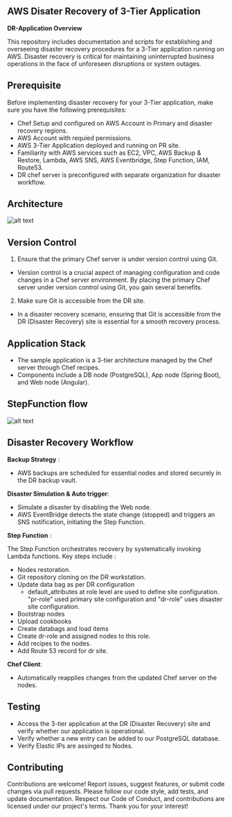 ## AWS Disater Recovery of 3-Tier Application

**DR-Application Overview**

This repository includes documentation and scripts for establishing and overseeing disaster recovery procedures for a 3-Tier application running on AWS. Disaster recovery is critical for maintaining uninterrupted business operations in the face of unforeseen disruptions or system outages.

## Prerequisite
Before implementing disaster recovery for your 3-Tier application, make sure you have the following prerequisites:
- Chef Setup and configured on AWS Account in Primary and disaster recovery regions.
- AWS Account with requied permissions.
- AWS 3-Tier Application deployed and running on PR site.
- Familiarity with AWS services such as EC2, VPC, AWS Backup & Restore, Lambda, AWS SNS, AWS Eventbridge, Step Function, IAM, Route53.
- DR chef server is preconfigured with separate organization for disaster workflow.
## Architecture

![alt text](https://github.com/abdul-rajak/Dr-Chef-Git-Repo/blob/main/Architecture/DR-Architecture.jpg?raw=true)


## Version Control
1. Ensure that the primary Chef server is under version control using Git.
+ Version control is a crucial aspect of managing configuration and code changes in a Chef server environment. By placing the primary Chef server under version control using Git, you gain several benefits.

2. Make sure Git is accessible from the DR site.
+ In a disaster recovery scenario, ensuring that Git is accessible from the DR (Disaster Recovery) site is essential for a smooth recovery process.
## Application Stack
- The sample application is a 3-tier architecture managed by the Chef server through Chef recipes.
- Components include a DB node (PostgreSQL), App node (Spring Boot), and Web node (Angular).

## StepFunction flow

![alt text](https://github.com/abdul-rajak/Dr-Chef-Git-Repo/blob/main/Architecture/Stepfunction-workflow.jpg?raw=true)

## Disaster Recovery Workflow

**Backup Strategy** :
+ AWS backups are scheduled for essential nodes and stored securely in the DR backup vault.

**Disaster Simulation & Auto trigger**:
+ Simulate a disaster by disabling the Web node.
+ AWS EventBridge detects the state change (stopped) and triggers an SNS notification, initiating the Step Function.

**Step Function** :

The Step Function orchestrates recovery by systematically invoking Lambda functions.
Key steps include :
+ Nodes restoration.
+ Git repository cloning on the DR workstation.
+ Update data bag as per DR configuration
    + default_attributes at role level are used to define site configuration. "pr-role" used primary site configuration and "dr-role" uses disaster site configuration.
+ Bootstrap nodes
+ Upload cookbooks
+ Create databags and load items
+ Create dr-role and assigned nodes to this role.
+ Add recipes to the nodes.
+ Add Route 53 record for dr site.

**Chef Client**: 
+ Automatically reapplies changes from the updated Chef server on the nodes.

## Testing
+ Access the 3-tier application at the DR (Disaster Recovery) site and verify whether our application is operational.
+ Verify whether a new entry can be added to our PostgreSQL database.
+ Verify Elastic IPs are assinged to Nodes.
## Contributing
Contributions are welcome! Report issues, suggest features, or submit code changes via pull requests. Please follow our code style, add tests, and update documentation. Respect our Code of Conduct, and contributions are licensed under our project's terms.
        Thank you for your interest!


